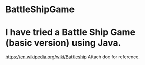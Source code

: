 # BattleShipGame

# I have tried a Battle Ship Game (basic version) using Java. 
https://en.wikipedia.org/wiki/Battleship
Attach doc for reference. 
